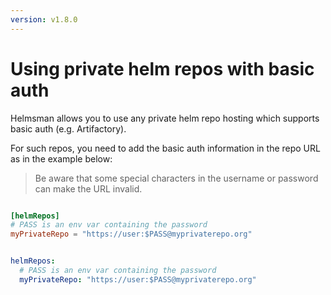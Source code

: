 ```yaml
---
version: v1.8.0
---
```


# Using private helm repos with basic auth

Helmsman allows you to use any private helm repo hosting which supports basic auth (e.g. Artifactory).

For such repos, you need to add the basic auth information in the repo URL as in the example below:

> Be aware that some special characters in the username or password can make the URL invalid.

```toml

[helmRepos]
# PASS is an env var containing the password
myPrivateRepo = "https://user:$PASS@myprivaterepo.org"

```

```yaml

helmRepos:
  # PASS is an env var containing the password
  myPrivateRepo: "https://user:$PASS@myprivaterepo.org"

```